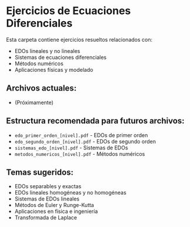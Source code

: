 # Ejercicios de Ecuaciones Diferenciales

Esta carpeta contiene ejercicios resueltos relacionados con:

- EDOs lineales y no lineales
- Sistemas de ecuaciones diferenciales
- Métodos numéricos
- Aplicaciones físicas y modelado

## Archivos actuales:
- (Próximamente)

## Estructura recomendada para futuros archivos:
- `edo_primer_orden_[nivel].pdf` - EDOs de primer orden
- `edo_segundo_orden_[nivel].pdf` - EDOs de segundo orden
- `sistemas_edo_[nivel].pdf` - Sistemas de EDOs
- `metodos_numericos_[nivel].pdf` - Métodos numéricos

## Temas sugeridos:
- EDOs separables y exactas
- EDOs lineales homogéneas y no homogéneas
- Sistemas de EDOs lineales
- Métodos de Euler y Runge-Kutta
- Aplicaciones en física e ingeniería
- Transformada de Laplace
